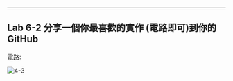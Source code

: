 ____
Lab 6-2 分享一個你最喜歡的實作 (電路即可)到你的GitHub
----

電路:

![4-3](https://user-images.githubusercontent.com/89326999/145576576-743bb57f-5b98-49b0-a93c-11d69529782c.png)
